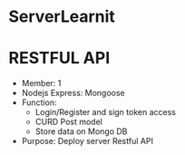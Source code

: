 # ServerLearnit

# RESTFUL API

- Member: 1
- Nodejs Express: Mongoose
- Function:
  - Login/Register and sign token access
  - CURD Post model
  - Store data on Mongo DB
- Purpose: Deploy server Restful API
